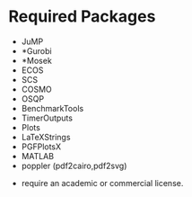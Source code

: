 # Required Packages

 - JuMP
 - *Gurobi
 - *Mosek
 - ECOS
 - SCS
 - COSMO
 - OSQP
 - BenchmarkTools
 - TimerOutputs
 - Plots
 - LaTeXStrings
 - PGFPlotsX
 - MATLAB
 - poppler (pdf2cairo,pdf2svg)

* require an academic or commercial license.